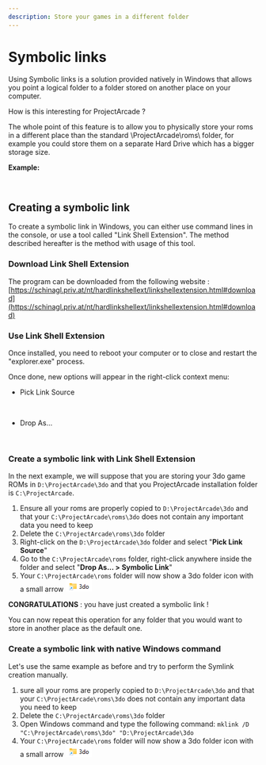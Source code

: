```yaml
---
description: Store your games in a different folder
---
```


# Symbolic links

Using Symbolic links is a solution provided natively in Windows that allows you point a logical folder to a folder stored on another place on your computer.

How is this interesting for ProjectArcade ?

The whole point of this feature is to allow you to physically store your roms in a different place than the standard \ProjectArcade\roms\ folder, for example you could store them on a separate Hard Drive which has a bigger storage size.

**Example:**

<figure><img src="https://i.imgur.com/xDr4OsT.png" alt=""><figcaption></figcaption></figure>

## Creating a symbolic link

To create a symbolic link in Windows, you can either use command lines in the console, or use a tool called "Link Shell Extension". The method described hereafter is the method with usage of this tool.

### Download Link Shell Extension

The program can be downloaded from the following website : [https://schinagl.priv.at/nt/hardlinkshellext/linkshellextension.html#download](https://schinagl.priv.at/nt/hardlinkshellext/linkshellextension.html#download)

### Use Link Shell Extension

Once installed, you need to reboot your computer or to close and restart the "explorer.exe" process.

Once done, new options will appear in the right-click context menu:

* Pick Link Source

<figure><img src="https://i.imgur.com/i6NrZGJ.png" alt=""><figcaption></figcaption></figure>

* Drop As...

<figure><img src="https://i.imgur.com/TMwcODp.png" alt=""><figcaption></figcaption></figure>

### Create a symbolic link with Link Shell Extension

In the next example, we will suppose that you are storing your 3do game ROMs in `D:\ProjectArcade\3do` and that you ProjectArcade installation folder is `C:\ProjectArcade`.

1. Ensure all your roms are properly copied to `D:\ProjectArcade\3do` and that your `C:\ProjectArcade\roms\3do` does not contain any important data you need to keep
2. Delete the `C:\ProjectArcade\roms\3do` folder
3. Right-click on the `D:\ProjectArcade\3do` folder and select "**Pick Link Source**"
4. Go to the `C:\ProjectArcade\roms` folder, right-click anywhere inside the folder and select "**Drop As... > Symbolic Link**"
5. Your `C:\ProjectArcade\roms` folder will now show a 3do folder icon with a small arrow ![](<../.gitbook/assets/image (6).png>)&#x20;

**CONGRATULATIONS** : you have just created a symbolic link !

You can now repeat this operation for any folder that you would want to store in another place as the default one.



### Create a symbolic link with native Windows command

Let's use the same example as before and try to perform the Symlink creation manually.

1. sure all your roms are properly copied to `D:\ProjectArcade\3do` and that your `C:\ProjectArcade\roms\3do` does not contain any important data you need to keep
2. Delete the `C:\ProjectArcade\roms\3do` folder
3. Open Windows command and type the following command: `mklink /D "C:\ProjectArcade\roms\3do" "D:\ProjectArcade\3do`
4. Your `C:\ProjectArcade\roms` folder will now show a 3do folder icon with a small arrow ![](<../.gitbook/assets/image (6).png>)&#x20;

<figure><img src="https://i.imgur.com/wgrK31v.png" alt=""><figcaption></figcaption></figure>

